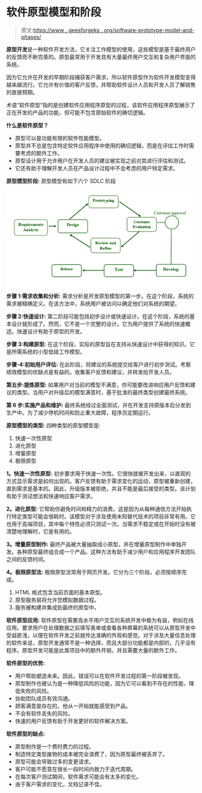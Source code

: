 # 软件原型模型和阶段

> 原文:[https://www . geesforgeks . org/software-prototype-model-and-phases/](https://www.geeksforgeeks.org/software-prototyping-model-and-phases/)

**原型开发**是一种软件开发方法，它关注工作模型的使用，这些模型是基于最终用户的反馈而不断完善的。原型最常用于开发具有大量最终用户交互和复杂用户界面的系统。

因为它允许在开发的早期阶段捕获客户需求，所以软件原型作为软件开发模型变得越来越流行。它允许有价值的客户反馈，并帮助软件设计人员和开发人员了解销售的直接预期。

术语“软件原型”指的是创建软件应用程序原型的过程，该软件应用程序原型展示了正在开发的产品的功能，但可能不包含原始软件的确切逻辑。

**什么是软件原型？**

*   原型可以是功能有限的软件性能模型。
*   原型并不总是包含特定软件应用程序中使用的确切逻辑，而是在评估工作时需要考虑的额外工作。
*   原型设计用于允许用户在开发人员的建议被实现之前对其进行评估和测试。
*   它还有助于理解开发人员在产品设计过程中不会考虑的用户特定需求。

**原型模型阶段:**
原型模型有如下六个 SDLC 阶段

![](img/736892adb5fab5e2e2840171098409fa.png)

**步骤 1:需求收集和分析:**
需求分析是开发原型模型的第一步。在这个阶段，系统的需求被精确定义。在该方法中，系统用户被访问以确定他们对系统的期望。

**步骤 2:快速设计:**
第二阶段可能包括初步设计或快速设计。在这个阶段，系统的基本设计就形成了。然而，它不是一个完整的设计。它为用户提供了系统的快速概述。快速设计有助于原型的开发。

**步骤 3:构建原型:**
在这个阶段，实际的原型旨在支持从快速设计中获得的知识。它是所需系统的小型低级工作模型。

**步骤-4:初始用户评估:**
在此阶段，将建议的系统提交给客户进行初步测试。考察绩效模型的优缺点是有益的。收集客户反馈和建议，并转发给开发人员。

**第五步:提炼原型:**
如果用户对当前的模型不满意，你可能要改进响应用户反馈和建议的类型。当用户对升级后的模型满意时，基于批准的最终类型创建最终系统。

**第 6 步:实施产品和维护:**
最终系统经过全面测试，并在开发支持原版本后分发到生产中。为了减少停机时间和防止重大故障，程序员定期运行。

**原型模型的类型:**
四种类型的原型模型是:

1.  快速一次性原型
2.  进化原型
3.  增量原型
4.  极限原型

**1。快速一次性原型:**
初步要求用于快速一次性。它很快就被开发出来，以直观的方式显示需求是如何出现的。客户反馈有助于需求变化的运动，原型被重新创建，直到需求是基本的。因此，升级版本被拒绝，并且不能是最后接受的类型。该计划有助于测试想法和快速响应客户需求。

**2。进化原型:**
它帮助你避免时间和精力的浪费。这是因为从每种通信方法开始执行特定类型可能会很耗时。该模型对于涉及使用未知替代技术的项目非常有用。它也用于高端项目，其中每个特性必须只测试一次。当需求不稳定或在开始时没有被清楚地理解时，它是有用的。

**3。增量原型制作:**
最终产品被大量抽取成小原型，并在增量原型制作中单独开发。各种原型最终组合成一个产品。这种方法有助于减少用户和应用程序开发团队之间的反馈时间。

**4。极限原型法:**
极限原型法常用于网页开发。它分为三个阶段，必须按顺序完成。

1.  HTML 格式包含当前页面的基本原型。
2.  原型服务层将允许您模拟数据过程。
3.  服务被构建并集成到最终的原型中。

**软件原型应用:**
软件原型在需要高水平用户交互的系统开发中极为有益，例如在线应用。要求用户在处理数据之前填写表单或查看各种屏幕的系统可以从原型开发中受益匪浅，以便在软件开发之前就传达准确的外观和感觉。对于涉及大量信息处理的软件来说，原型开发通常不是一种选择，而且大部分功能都是内部的，几乎没有程序。原型开发可能是此类项目中的额外开销，并且需要大量的额外工作。

**软件原型的优势:**

*   用户帮助塑造未来。因此，错误可以在软件开发过程的第一阶段被发现。
*   原型制作也被认为是一种降低风险的功能，因为它可以看到不存在的性能，降低失败的风险。
*   协助团队成员有效沟通。
*   顾客满意是存在的，他从一开始就能感受到产品。
*   不会有软件丢失的风险。
*   快速的用户反馈有助于开发更好的软件解决方案。

**软件原型的缺点:**

*   原型制作是一个费时费力的过程。
*   制造特定类型废物的成本被完全浪费了，因为原型最终被丢弃了。
*   原型可能会导致过多的变更请求。
*   客户可能不愿意在很长一段时间内致力于迭代周期。
*   在每次客户测试期间，软件需求可能会有太多的变化。
*   由于客户需求的变化，文档记录不佳。